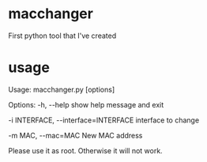 # macchanger
First python tool that I've created

# usage

Usage: macchanger.py [options]

Options:
  -h, --help            show help message and exit
  
  -i INTERFACE, --interface=INTERFACE
                        interface to change
  
  -m MAC, --mac=MAC     New MAC address

Please use it as root. Otherwise it will not work.
